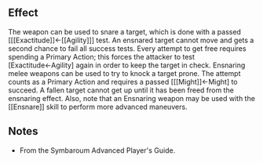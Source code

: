 ## Effect
The weapon can be used to snare a target, which is done with a passed \[[[Exactitude]]←[[Agility]]\] test. An ensnared target cannot move and gets a second chance to fail all success tests. Every attempt to get free requires spending a Primary Action; this forces the attacker to test \[Exactitude←Agility\] again in order to keep the target in check. Ensnaring melee weapons can be used to try to knock a target prone. The attempt counts as a Primary Action and requires a passed \[[[Might]]←Might\] to succeed. A fallen target cannot get up until it has been freed from the ensnaring effect. Also, note that an Ensnaring weapon may be used with the [[Ensnare]] skill to perform more advanced maneuvers.
## Notes
* From the Symbaroum Advanced Player's Guide.